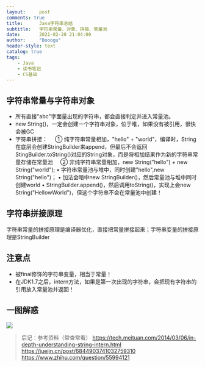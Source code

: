 ```yaml
---
layout:     post
comments: true
title:      Java字符串总结
subtitle:   字符串常量、对象、拼接、常量池
date:       2021-02-20 21:04:00
author:     "Booogu"
header-style: text
catalog: true
tags:
    - Java
    - 读书笔记
    - CS基础
---
```


## 字符串常量与字符串对象
- 所有直接"abc"字面量出现的字符串，都会直接判定并进入常量池。
- new String()，一定会创建一个字符串对象，位于堆，如果没有被引用，很快会被GC
- 字符串拼接：
    ① 纯字符串常量相加，"hello" + "world"，编译时，String在底层会创建StringBuilder来append，但最后不会返回StingBuilder.toString()对应的String对象，而是将相加结果作为新的字符串常量存储在常量池
    ② 非纯字符串常量相加，new String("hello") + new String("world");
	• 字符串常量池与堆中，同时创建"hello",new String("hello")；
	• 加法会暗中new StringBuilder()，然后常量池与堆中同时创建world
	• StringBuilder.append()，然后调用toString()，实现上会new String("HellowWorld")，但这个字符串不会在常量池中创建！

## 字符串拼接原理
字符串常量的拼接原理是编译器优化，直接把常量拼接起来；字符串变量的拼接原理是StringBuilder

## 注意点
- 被final修饰的字符串变量，相当于常量！
- 在JDK1.7之后，intern方法，如果是第一次出现的字符串，会把现有字符串的引用放入常量池并返回！

## 一图解惑

![](http://booogu.top/img/in-post/string-test.png)

> 后记：参考资料（常查常看）
https://tech.meituan.com/2014/03/06/in-depth-understanding-string-intern.html<br>
https://juejin.cn/post/6844903741032759310<br>
https://www.zhihu.com/question/55994121

